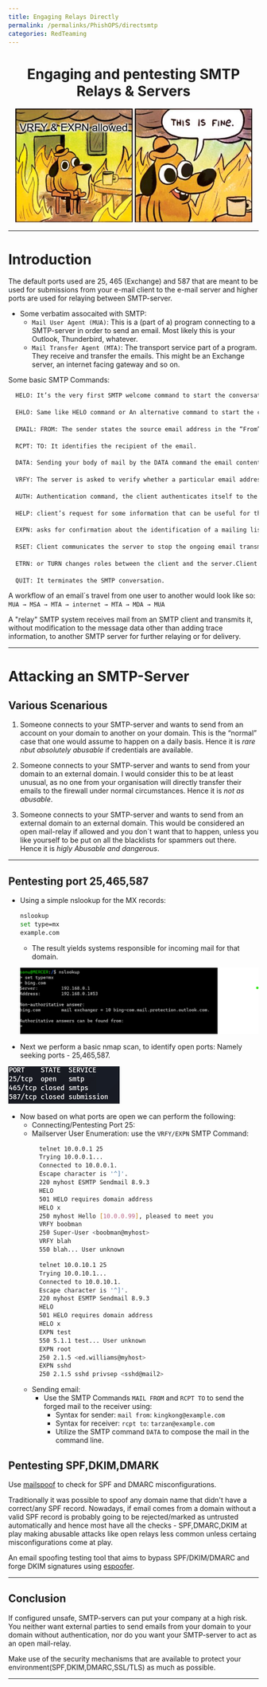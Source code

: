 ```yaml
---
title: Engaging Relays Directly
permalink: /permalinks/PhishOPS/directsmtp
categories: RedTeaming
---
```




<h1 align="center">Engaging and pentesting SMTP Relays & Servers</h1>


<p align="center">
     <img src="https://raw.githubusercontent.com/m3rcer/m3rcer.github.io/master/_posts/redteaming/PhishOPS/images/smtpmeme.png">
</p>

_________________________________________________________________________________________________

# Introduction

The default ports used are 25, 465 (Exchange) and 587 that are meant to be used for submissions from your e-mail client to the e-mail server and  higher ports are used for relaying between SMTP-server.

- Some verbatim assocaited with SMTP:
  - `Mail User Agent (MUA)`: This is a (part of a) program connecting to a SMTP-server in order to send an email. Most likely this is your Outlook, Thunderbird, whatever.
  - `Mail Transfer Agent (MTA)`: The transport service part of a program. They receive and transfer the emails. This might be an Exchange server, an internet facing gateway and so on.

Some basic SMTP Commands: 

```bash
  HELO: It’s the very first SMTP welcome command to start the conversation and identifying the sender server and is followed by its domain name.

  EHLO: Same like HELO command or An alternative command to start the conversation, underlying that the server is using the Extended SMTP protocol.

  EMAIL: FROM: The sender states the source email address in the “From” field and starts the email transfer.

  RCPT: TO: It identifies the recipient of the email.

  DATA: Sending your body of mail by the DATA command the email content begins to be transferred.

  VRFY: The server is asked to verify whether a particular email address or username exists.

  AUTH: Authentication command, the client authenticates itself to the server, giving its username and password.

  HELP: client’s request for some information that can be useful for the successful transfer of the email.

  EXPN: asks for confirmation about the identification of a mailing list.

  RSET: Client communicates the server to stop the ongoing email transmission or terminating the continuous mail from the server.

  ETRN: or TURN changes roles between the client and the server.Client will be acting as SMTP Server.

  QUIT: It terminates the SMTP conversation.
```

A workflow of an email´s travel from one user to another would look like so: `MUA → MSA → MTA → internet → MTA → MDA → MUA`

A "relay" SMTP system receives mail from an SMTP client and transmits it, without modification to the message data other than adding trace information, to another SMTP server for further relaying or for delivery.

_________________________________________________________________________________________________


# Attacking an SMTP-Server

## Various Scenarious

1. Someone connects to your SMTP-server and wants to send from an account on your domain to another on your domain. This is the “normal” case that one would assume to happen on a daily basis. Hence it is _rare nbut absolutely abusable_ if credentials are available.

2. Someone connects to your SMTP-server and wants to send from your domain to an external domain. I would consider this to be at least unusual, as no one from your organisation will directly transfer their emails to the firewall under normal circumstances. Hence it is _not as abusable_.

3. Someone connects to your SMTP-server and wants to send from an external domain to an external domain. This would be considered an open mail-relay if allowed and you don´t want that to happen, unless you like yourself to be put on all the blacklists for spammers out there. Hence it is _higly Abusable and dangerous_.

_________________________________________________________________________________________________

## Pentesting port 25,465,587

- Using a simple nslookup for the MX records:
  ```bash
  nslookup
  set type=mx
  example.com
  ```
  - The result yields systems responsible for incoming mail for that domain.
  
  ![Image](https://raw.githubusercontent.com/m3rcer/m3rcer.github.io/master/_posts/redteaming/PhishOPS/images/direct1.png)

- Next we perform a basic nmap scan, to identify open ports: Namely seeking ports - 25,465,587.

![Image](https://raw.githubusercontent.com/m3rcer/m3rcer.github.io/master/_posts/redteaming/PhishOPS/images/direct2.png)

- Now based on what ports are open we can perform the following:
  - Connecting/Pentesting Port 25:
  - Mailserver User Enumeration: use the `VRFY/EXPN` SMTP Command:
    ```bash
      telnet 10.0.0.1 25
      Trying 10.0.0.1...
      Connected to 10.0.0.1.
      Escape character is '^]'.
      220 myhost ESMTP Sendmail 8.9.3
      HELO
      501 HELO requires domain address
      HELO x
      250 myhost Hello [10.0.0.99], pleased to meet you
      VRFY boobman
      250 Super-User <boobman@myhost>
      VRFY blah
      550 blah... User unknown
    ```
    ```bash
      telnet 10.0.10.1 25
      Trying 10.0.10.1...
      Connected to 10.0.10.1.
      Escape character is '^]'.
      220 myhost ESMTP Sendmail 8.9.3
      HELO
      501 HELO requires domain address
      HELO x
      EXPN test
      550 5.1.1 test... User unknown
      EXPN root
      250 2.1.5 <ed.williams@myhost>
      EXPN sshd
      250 2.1.5 sshd privsep <sshd@mail2>
    ```
  - Sending email:
    - Use the SMTP Commands `MAIL FROM` and `RCPT TO` to send the forged mail to the receiver using:
      - Syntax for sender: `mail from`: `kingkong@example.com`
      - Syntax for receiver: `rcpt to`: `tarzan@example.com`
      - Utilize the SMTP command `DATA` to compose the mail in the command line.


  
## Pentesting SPF,DKIM,DMARK
  
Use [mailspoof](https://github.com/serain/mailspoof) to check for SPF and DMARC misconfigurations.

Traditionally it was possible to spoof any domain name that didn't have a correct/any SPF record. Nowadays, if email comes from a domain without a valid SPF record is probably going to be rejected/marked as untrusted automatically and hence most have all the checks - SPF,DMARC,DKIM at play making abusable attacks like open relays less common unless certaing misconfigurations come at play.

An email spoofing testing tool that aims to bypass SPF/DKIM/DMARC and forge DKIM signatures using [espoofer](https://github.com/chenjj/espoofer).

_________________________________________________________________________________________________

## Conclusion

If configured unsafe, SMTP-servers can put your company at a high risk. You neither want external parties to send emails from your domain to your domain without authentication, nor do you want your SMTP-server to act as an open mail-relay.

Make use of the security mechanisms that are available to protect your environment(SPF,DKIM,DMARC,SSL/TLS) as much as possible.

_________________________________________________________________________________________________

